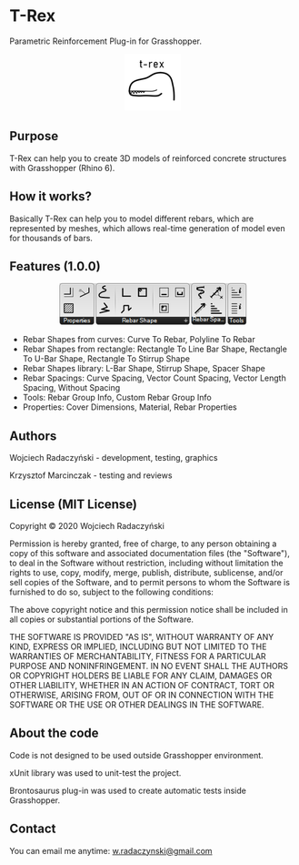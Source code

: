 # T-Rex
Parametric Reinforcement Plug-in for Grasshopper.

<p align="center">
  <img width="100" height="100" src="https://github.com/paireks/T-Rex/blob/Version1_0_0/IMG/TRexLogo100x100.png">
</p>

## Purpose

T-Rex can help you to create 3D models of reinforced concrete structures with Grasshopper (Rhino 6).

## How it works?

Basically T-Rex can help you to model different rebars, which are represented by meshes, which allows real-time generation of model even for thousands of bars.

## Features (1.0.0)

<p align="center">
  <img src="https://github.com/paireks/T-Rex/blob/Version1_0_0/IMG/2020-11-08_22h34_54.png">
</p>

- Rebar Shapes from curves: Curve To Rebar, Polyline To Rebar
- Rebar Shapes from rectangle: Rectangle To Line Bar Shape, Rectangle To U-Bar Shape, Rectangle To Stirrup Shape
- Rebar Shapes library: L-Bar Shape, Stirrup Shape, Spacer Shape
- Rebar Spacings: Curve Spacing, Vector Count Spacing, Vector Length Spacing, Without Spacing
- Tools: Rebar Group Info, Custom Rebar Group Info
- Properties: Cover Dimensions, Material, Rebar Properties

## Authors

Wojciech Radaczyński - development, testing, graphics

Krzysztof Marcinczak - testing and reviews

## License (MIT License)

Copyright © 2020 Wojciech Radaczyński

Permission is hereby granted, free of charge, to any person obtaining a copy of this software and associated documentation files (the "Software"), to deal in the Software without restriction, including without limitation the rights to use, copy, modify, merge, publish, distribute, sublicense, and/or sell copies of the Software, and to permit persons to whom the Software is furnished to do so, subject to the following conditions:

The above copyright notice and this permission notice shall be included in all copies or substantial portions of the Software.

THE SOFTWARE IS PROVIDED "AS IS", WITHOUT WARRANTY OF ANY KIND, EXPRESS OR IMPLIED, INCLUDING BUT NOT LIMITED TO THE WARRANTIES OF MERCHANTABILITY, FITNESS FOR A PARTICULAR PURPOSE AND NONINFRINGEMENT. IN NO EVENT SHALL THE AUTHORS OR COPYRIGHT HOLDERS BE LIABLE FOR ANY CLAIM, DAMAGES OR OTHER LIABILITY, WHETHER IN AN ACTION OF CONTRACT, TORT OR OTHERWISE, ARISING FROM, OUT OF OR IN CONNECTION WITH THE SOFTWARE OR THE USE OR OTHER DEALINGS IN THE SOFTWARE.

## About the code

Code is not designed to be used outside Grasshopper environment.

xUnit library was used to unit-test the project.

Brontosaurus plug-in was used to create automatic tests inside Grasshopper.

## Contact

You can email me anytime: [w.radaczynski@gmail.com](mailto:w.radaczynski@gmail.com)

